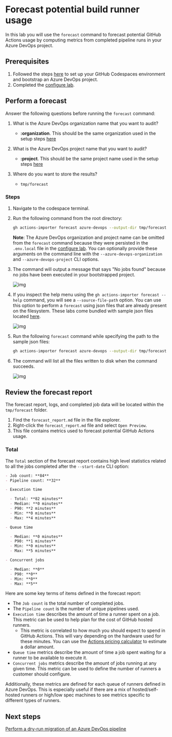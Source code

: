 # Forecast potential build runner usage

In this lab you will use the `forecast` command to forecast potential GitHub Actions usage by computing metrics from completed pipeline runs in your Azure DevOps project.

## Prerequisites

1. Followed the steps [here](./readme.md#configure-your-codespace) to set up your GitHub Codespaces environment and bootstrap an Azure DevOps project.
2. Completed the [configure lab](./1-configure.md#configuring-credentials).

## Perform a forecast

Answer the following questions before running the `forecast` command:

1. What is the Azure DevOps organization name that you want to audit?
    - __:organization__. This should be the same organization used in the setup steps [here](./readme.md#bootstrap-your-azure-devops-organization)

2. What is the Azure DevOps project name that you want to audit?
    - __:project__. This should be the same project name used in the setup steps [here](./readme.md#bootstrap-your-azure-devops-organization)

3. Where do you want to store the results?
    - `tmp/forecast`

### Steps

1. Navigate to the codespace terminal.
2. Run the following command from the root directory:

    ```bash
    gh actions-importer forecast azure-devops --output-dir tmp/forecast
    ```

    __Note__: The Azure DevOps organization and project name can be omitted from the `forecast` command because they were persisted in the `.env.local` file in the [configure lab](./1-configure.md). You can optionally provide these arguments on the command line with the `--azure-devops-organization` and `--azure-devops-project` CLI options.

3. The command will output a message that says "No jobs found" because no jobs have been executed in your bootstrapped project.

    ![img](https://user-images.githubusercontent.com/18723510/187690315-6312088d-9888-4c55-9bbf-c6f2687fa547.png)

4. If you inspect the help menu using the `gh actions-importer forecast --help` command, you will see a `--source-file-path` option. You can use this option to perform a `forecast` using json files that are already present on the filesystem. These labs come bundled with sample json files located [here](./bootstrap/jobs.json).

    ![img](https://user-images.githubusercontent.com/18723510/187692843-623d4bdc-8970-4348-a632-73c8b00a40f8.png)

5. Run the following `forecast` command while specifying the path to the sample json files:

    ```bash
    gh actions-importer forecast azure-devops --output-dir tmp/forecast --source-file-path azure_devops/bootstrap/jobs.json
    ```

6. The command will list all the files written to disk when the command succeeds.

    ![img](https://user-images.githubusercontent.com/18723510/187694590-9121b997-0c89-4984-bbf2-84f3df2ed882.png)

## Review the forecast report

The forecast report, logs, and completed job data will be located within the `tmp/forecast` folder.

1. Find the `forecast_report.md` file in the file explorer.
2. Right-click the `forecast_report.md` file and select `Open Preview`.
3. This file contains metrics used to forecast potential GitHub Actions usage.

### Total

The `Total` section of the forecast report contains high level statistics related to all the jobs completed after the `--start-date` CLI option:

```md
- Job count: **84**
- Pipeline count: **32**

- Execution time

  - Total: **82 minutes**
  - Median: **0 minutes**
  - P90: **2 minutes**
  - Min: **0 minutes**
  - Max: **4 minutes**

- Queue time

  - Median: **0 minutes**
  - P90: **1 minutes**
  - Min: **0 minutes**
  - Max: **5 minutes**

- Concurrent jobs

  - Median: **0**
  - P90: **0**
  - Min: **0**
  - Max: **5**
```

Here are some key terms of items defined in the forecast report:

- The `Job count` is the total number of completed jobs.
- The `Pipeline count` is the number of unique pipelines used.
- `Execution time` describes the amount of time a runner spent on a job. This metric can be used to help plan for the cost of GitHub hosted runners.
  - This metric is correlated to how much you should expect to spend in GitHub Actions. This will vary depending on the hardware used for these minutes. You can use the [Actions pricing calculator](https://github.com/pricing/calculator) to estimate a dollar amount.
- `Queue time` metrics describe the amount of time a job spent waiting for a runner to be available to execute it.
- `Concurrent jobs` metrics describe the amount of jobs running at any given time. This metric can be used to define the number of runners a customer should configure.

Additionally, these metrics are defined for each queue of runners defined in Azure DevOps. This is especially useful if there are a mix of hosted/self-hosted runners or high/low spec machines to see metrics specific to different types of runners.

## Next steps

[Perform a dry-run migration of an Azure DevOps pipeline](4-dry-run.md)

